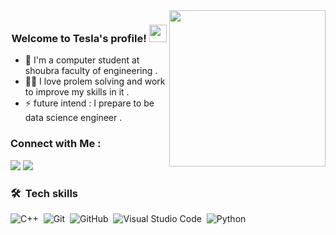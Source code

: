 
<img width="250" align="right" src="https://c.tenor.com/_DOBjnGspYAAAAAM/code-coding.gif">

<h3 align="center">
  Welcome to Tesla's profile!
  <img src="https://media.giphy.com/media/hvRJCLFzcasrR4ia7z/giphy.gif" width="28">
</h3>


- 🏢 I'm a computer student at shoubra faculty of engineering .
- 👨‍💻 I love prolem solving and work to improve my skills in it .
- ⚡ future intend : I prepare to be data science engineer .
### Connect with Me :

<a href="https://linkedin.com/in/ali-hossam-el-nagar-088313266" target="_blank"><img src="https://img.shields.io/badge/-Ali%20Hossam%20ElNagar-0077B5?style=for-the-badge&logo=Linkedin&logoColor=white"/></a>
<a href="https://codeforces.com/profile/Tesla__" target="_blank"><img src="https://img.shields.io/badge/-codeforces-0077B5?style=for-the-badge&logo=codeforces&logoColor=white"/></a>
### 🛠 &nbsp;Tech skills
![C++](https://img.shields.io/badge/-C++-05122A?style=flat&logo=C++)&nbsp;
![Git](https://img.shields.io/badge/-Git-05122A?style=flat&logo=git)&nbsp;
![GitHub](https://img.shields.io/badge/-GitHub-05122A?style=flat&logo=github)&nbsp;
![Visual Studio Code](https://img.shields.io/badge/-Visual%20Studio%20Code-05122A?style=flat&logo=visual-studio-code&logoColor=007ACC)&nbsp;
![Python](https://img.shields.io/badge/-Python%20-05122A?style=flat&logo=python)&nbsp;

